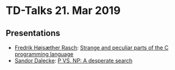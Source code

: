 # TD-Talks 21. Mar 2019

## Presentations
- [Fredrik Høisæther Rasch](https://github.com/couven92): [Strange and peculiar parts of the C programming language]()
- [Sandor Dalecke](): [P VS. NP: A desperate search](./PvsNP.pdf)